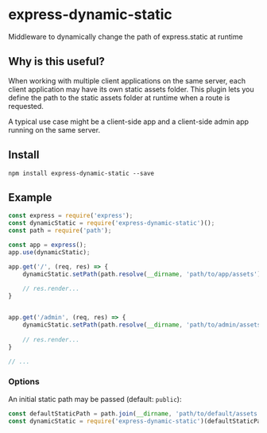 # express-dynamic-static
Middleware to dynamically change the path of express.static at runtime

## Why is this useful?
When working with multiple client applications on the same server, each client
application may have its own static assets folder. This plugin lets you define
the path to the static assets folder at runtime when a route is requested.

A typical use case might be a client-side app and a client-side admin app
running on the same server.

## Install
`npm install express-dynamic-static --save`

## Example
```js
const express = require('express');
const dynamicStatic = require('express-dynamic-static')();
const path = require('path');

const app = express();
app.use(dynamicStatic);

app.get('/', (req, res) => {
    dynamicStatic.setPath(path.resolve(__dirname, 'path/to/app/assets'));
    
    // res.render...
}


app.get('/admin', (req, res) => {
    dynamicStatic.setPath(path.resolve(__dirname, 'path/to/admin/assets'));
    
    // res.render...
}

// ...
```

### Options

An initial static path may be passed (default: `public`):
```js
const defaultStaticPath = path.join(__dirname, 'path/to/default/assets');
const dynamicStatic = require('express-dynamic-static')(defaultStaticPath);
```



